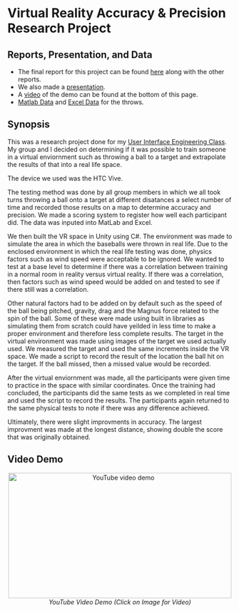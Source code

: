 # Virtual Reality Accuracy & Precision Research Project

## Reports, Presentation, and Data

- The final report for this project can be found [here](https://github.com/NawalJAhmed/HTC-Vive-Research-Project/blob/master/Reports/4th%20Report%20-%20Accuracy%20and%20Precision%20in%20Virtual%20Reality.pdf) along with the other reports.
- We also made a [presentation](https://github.com/NawalJAhmed/HTC-Vive-Research-Project/blob/master/Presentation%20-%20Accuracy%20and%20Precision%20in%20VR.pdf).
- A [video](https://www.youtube.com/watch?v=lTSCO8_pkT0) of the demo can be found at the bottom of this page.
- [Matlab Data](https://github.com/NawalJAhmed/HTC-Vive-Research-Project/blob/master/Assets/MATLAB%20file%20for%20plots.zip) and [Excel Data](https://github.com/NawalJAhmed/HTC-Vive-Research-Project/blob/master/Assets/UI_Data_Table_Graphs.xlsx) for the throws.

## Synopsis

This was a research project done for my [User Interface Engineering Class](https://github.com/NawalJAhmed/User-Interface-Engineering-Class). My group and I decided on determining if it was possible to train someone in a virtual enviornment such as throwing a ball to a target and extrapolate the results of that into a real life space.

The device we used was the HTC Vive.

The testing method was done by all group members in which we all took turns throwing a ball onto a target at different disatances a select number of time and recorded those results on a map to determine accuracy and precision. We made a scoring system to register how well each participant did. The data was inputed into MatLab and Excel.

We then built the VR space in Unity using C#. The environment was made to simulate the area in which the baseballs were thrown in real life. Due to the enclosed environment in which the real life testing was done, physics factors such as wind speed were acceptable to be ignored. We wanted to test at a base level to determine if there was a correlation between training in a normal room in reality versus virtual reality. If there was a correlation, then factors such as wind speed would be added on and tested to see if there still was a correlation.

Other natural factors had to be added on by default such as the speed of the ball being pitched, gravity, drag and the Magnus force related to the spin of the ball. Some of these were made using built in libraries as simulating them from scratch could have yeilded in less time to make a proper environment and therefore less complete results. The target in the virtual environment was made using images of the target we used actually used. We measured the target and used the same increments inside the VR space. We made a script to record the result of the location the ball hit on the target. If the ball missed, then a missed value would be recorded.

After the virtual enviornment was made, all the participants were given time to practice in the space with similar coordinates. Once the training had concluded, the participants did the same tests as we completed in real time and used the script to record the results. The participants again returned to the same physical tests to note if there was any difference achieved.

Ultimately, there were slight improvments in accuracy. The largest improvment was made at the longest distance, showing double the score that was originally obtained.

## Video Demo

<p align="center">
  <a href="https://www.youtube.com/watch?v=lTSCO8_pkT0
  " target="_blank"><img src="https://user-images.githubusercontent.com/11577850/72565235-6bdeff80-387f-11ea-872c-05d02eaaef64.PNG" width="500" height="281.25"
  alt="YouTube video demo"/></a>
  <br>
  <em>YouTube Video Demo (Click on Image for Video) </em>
</p>

